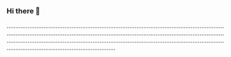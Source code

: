 ### Hi there 👋

..................................................................................................................................................................................................................................................................................................................................................................................................................................................